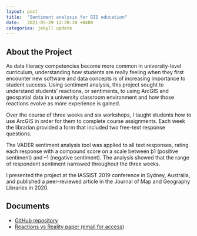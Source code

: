 ```yaml
---
layout: post
title:  "Sentiment analysis for GIS education"
date:   2021-05-29 12:39:39 +0400
categories: jekyll update
---
```


## About the Project
As data literacy competencies become more common in university-level curriculum, understanding how students are really feeling when they first encounter new software and data concepts is of increasing importance to student success. Using sentiment analysis, this project sought to understand students’ reactions, or sentiments, to using ArcGIS and geospatial data in a university classroom environment and how those reactions evolve as more experience is gained.

Over the course of three weeks and six workshops, I taught students how to use ArcGIS in order for them to complete course assignments. Each week the librarian provided a form that included two free-text response questions. 

The VADER sentiment analysis tool was applied to all text responses, rating each response with a compound score on a scale between þ1 (positive sentiment) and –1 (negative sentiment). The analysis showed that the range of respondent sentiment narrowed throughout the three weeks.

I presented the project at the IASSIST 2019 conference in Sydney, Australia, and published a peer-reviewed article in the Journal of Map and Geography Libraries in 2020.

## Documents
- [GitHub repository](https://github.com/taylorhixson/IASSIST19/blob/master/IASSIST19_Hixson.ipynb)
- [Reactions vs Reality paper (email for access)](https://www.tandfonline.com/doi/abs/10.1080/15420353.2020.1719266?tab=permissions&scroll=top&role=tab)
